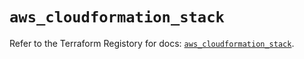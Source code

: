 # `aws_cloudformation_stack`

Refer to the Terraform Registory for docs: [`aws_cloudformation_stack`](https://registry.terraform.io/providers/hashicorp/aws/5.11.0/docs/resources/cloudformation_stack).
